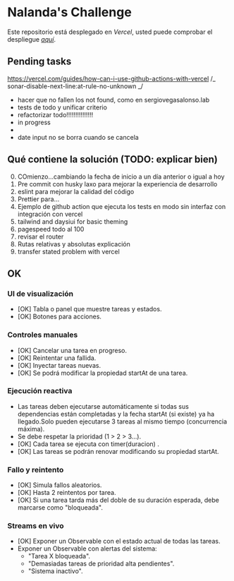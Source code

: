# Nalanda's Challenge

Este repositorio está desplegado en _Vercel_, usted puede comprobar el despliegue _[aquí](https://nalanda-challenge.vercel.app/)_.

## Pending tasks

https://vercel.com/guides/how-can-i-use-github-actions-with-vercel
/_ sonar-disable-next-line:at-rule-no-unknown _/
* hacer que no fallen los not found, como en sergiovegasalonso.lab
* tests de todo y unificar criterio
* refactorizar todo!!!!!!!!!!!!!!!
* in progress
* <!-- TODO: Replace with nlnd-date-input -->
* date input no se borra cuando se cancela

## Qué contiene la solución (TODO: explicar bien)

0. COmienzo...cambiando la fecha de inicio a un día anterior o igual a hoy
1. Pre commit con husky laxo para mejorar la experiencia de desarrollo
2. eslint para mejorar la calidad del código
3. Prettier para...
4. Ejemplo de github action que ejecuta los tests en modo sin interfaz con integración con vercel
5. tailwind and daysiui for basic theming
6. pagespeed todo al 100
7. revisar el router
8. Rutas relativas y absolutas explicación
9. transfer stated problem with vercel

## OK

### UI de visualización

* [OK] Tabla o panel que muestre tareas y estados.
* [OK] Botones para acciones.

### Controles manuales

* [OK] Cancelar una tarea en progreso.
* [OK] Reintentar una fallida.
* [OK] Inyectar tareas nuevas.
* [OK] Se podrá modificar la propiedad startAt de una tarea.

### Ejecución reactiva
 * Las tareas deben ejecutarse automáticamente si todas sus
dependencias están completadas y la fecha startAt (si existe) ya ha
llegado.Solo pueden ejecutarse 3 tareas al mismo tiempo (concurrencia
máxima).
* Se debe respetar la prioridad (1 > 2 > 3…).
* [OK] Cada tarea se ejecuta con timer(duracion) .
* [OK] Las tareas se podrán renovar modificando su propiedad startAt.

###  Fallo y reintento

* [OK] Simula fallos aleatorios.
* [OK] Hasta 2 reintentos por tarea.
* [OK] Si una tarea tarda más del doble de su duración esperada, debe
marcarse como "bloqueada".

### Streams en vivo

* [OK] Exponer un Observable con el estado actual de todas las tareas.
* Exponer un Observable con alertas del sistema:
  * "Tarea X bloqueada".
  * "Demasiadas tareas de prioridad alta pendientes".
  * "Sistema inactivo".
